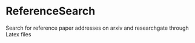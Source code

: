 # ReferenceSearch
Search for reference paper addresses on arxiv and researchgate through Latex files

